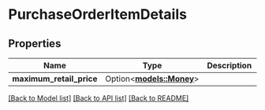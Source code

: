 # PurchaseOrderItemDetails

## Properties

Name | Type | Description | Notes
------------ | ------------- | ------------- | -------------
**maximum_retail_price** | Option<[**models::Money**](Money.md)> |  | [optional]

[[Back to Model list]](../README.md#documentation-for-models) [[Back to API list]](../README.md#documentation-for-api-endpoints) [[Back to README]](../README.md)


